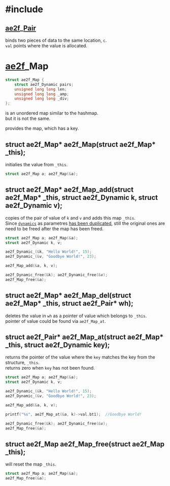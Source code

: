 # #include
## <a href="../Container.md#Pair">ae2f</a>_<a href="./Pair.md">Pair</a> <d id="_Pair"></d>
binds two pieces of data to the same location, `c`.  
`val` points where the value is allocated.

# <a href="../Container.md#Map">ae2f</a>_Map <d id="_Map"></d>
```c
struct ae2f_Map {
	struct ae2f_Dynamic pairs;
	unsigned long long len;
	unsigned long long _amp; 
	unsigned long long _div;
};
```
is an unordered map similar to the hashmap.  
but it is not the same.  

provides the map, which has a key.

## struct ae2f_Map* ae2f_Map(struct ae2f_Map* _this); <d id="init"></d>
initialies the value from `_this`.
```c
struct ae2f_Map a; ae2f_Map(&a);
```

## struct ae2f_Map* ae2f_Map_add(struct ae2f_Map* _this, struct ae2f_Dynamic k, struct ae2f_Dynamic v);
copies of the pair of value of `k` and `v` and adds this map `_this`.  
Since <a href="#_Dynamic">`dynamics`</a> as parametres <a href="./Dynamic.md#copy">has been duplicated</a>,
still the original ones are need to be freed after the map has been freed.
```c
struct ae2f_Map a; ae2f_Map(&a);
struct ae2f_Dynamic k, v;

ae2f_Dynamic_(&k, "Hello World!", 15);
ae2f_Dynamic_(&v, "Goodbye World!", 23);

ae2f_Map_add(&a, k, v);

ae2f_Dynamic_free(&k); ae2f_Dynamic_free(&v);
ae2f_Map_free(&a);
```
## struct ae2f_Map* ae2f_Map_del(struct ae2f_Map* _this, struct ae2f_Pair* wh);
deletes the value in `wh` as a pointer of value which belongs to `_this`.  
pointer of value could be found via `ae2f_Map_at`.

## struct ae2f_Pair* ae2f_Map_at(struct ae2f_Map* _this, struct ae2f_Dynamic key);
returns the pointer of the value where the `key` matches the key from the structure, `_this`.  
returns zero when `key` has not been found.
```c
struct ae2f_Map a; ae2f_Map(&a);
struct ae2f_Dynamic k, v;

ae2f_Dynamic_(&k, "Hello World!", 15);
ae2f_Dynamic_(&v, "Goodbye World!", 23);

ae2f_Map_add(&a, k, v);

printf("%s", ae2f_Map_at(&a, k)->val.bt1);	//Goodbye World!

ae2f_Dynamic_free(&k); ae2f_Dynamic_free(&v);
ae2f_Map_free(&a);
```

## struct ae2f_Map ae2f_Map_free(struct ae2f_Map _this); <d id="free"></d>
will reset the map `_this`.
```c
struct ae2f_Map a; ae2f_Map(&a);
ae2f_Map_free(&a);
```